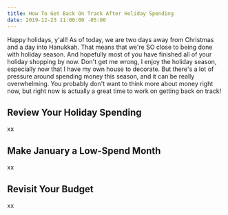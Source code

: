 ```yaml
---
title: How To Get Back On Track After Holiday Spending
date: 2019-12-23 11:00:00 -05:00
---
```


Happy holidays, y'all! As of today, we are two days away from Christmas and a day into Hanukkah. That means that we're SO close to being done with holiday season. And hopefully most of you have finished all of your holiday shopping by now. Don't get me wrong, I enjoy the holiday season, especially now that I have my own house to decorate. But there's a lot of pressure around spending money this season, and it can be really overwhelming. You probably don't want to think more about money right now, but right now is actually a great time to work on getting back on track! 

## Review Your Holiday Spending

xx

## Make January a Low-Spend Month

xx

## Revisit Your Budget

xx
